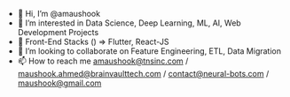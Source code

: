 - 👋 Hi, I’m @amaushook
- 👀 I’m interested in Data Science, Deep Learning, ML, AI, Web Development Projects
- 🌱 Front-End Stacks () => Flutter, React-JS
- 💞️ I’m looking to collaborate on Feature Engineering, ETL, Data Migration
- 📫 How to reach me amaushook@tnsinc.com / maushook.ahmed@brainvaulttech.com / contact@neural-bots.com / maushook@gmail.com

<!---
amaushook/amaushook is a ✨ special ✨ repository because its `README.md` (this file) appears on your GitHub profile.
You can click the Preview link to take a look at your changes.
--->
